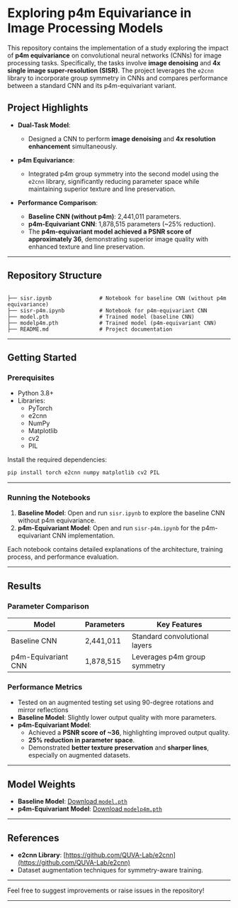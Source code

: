 # Exploring p4m Equivariance in Image Processing Models

This repository contains the implementation of a study exploring the impact of **p4m equivariance** on convolutional neural networks (CNNs) for image processing tasks. Specifically, the tasks involve **image denoising** and **4x single image super-resolution (SISR)**. The project leverages the `e2cnn` library to incorporate group symmetry in CNNs and compares performance between a standard CNN and its p4m-equivariant variant.

## Project Highlights

- **Dual-Task Model**: 
  - Designed a CNN to perform **image denoising** and **4x resolution enhancement** simultaneously.
  
- **p4m Equivariance**: 
  - Integrated p4m group symmetry into the second model using the `e2cnn` library, significantly reducing parameter space while maintaining superior texture and line preservation.
  
- **Performance Comparison**:
  - **Baseline CNN (without p4m)**: 2,441,011 parameters.
  - **p4m-Equivariant CNN**: 1,878,515 parameters (~25% reduction).
  - The **p4m-equivariant model achieved a PSNR score of approximately 36**, demonstrating superior image quality with enhanced texture and line preservation.

---

## Repository Structure

```plaintext

├── sisr.ipynb               # Notebook for baseline CNN (without p4m equivariance)
├── sisr-p4m.ipynb           # Notebook for p4m-equivariant CNN
├── model.pth                # Trained model (baseline CNN)
├── modelp4m.pth             # Trained model (p4m-equivariant CNN)
├── README.md                # Project documentation
```

---

## Getting Started

### Prerequisites

- Python 3.8+
- Libraries:
  - PyTorch
  - e2cnn
  - NumPy
  - Matplotlib
  - cv2
  - PIL

Install the required dependencies:

```bash
pip install torch e2cnn numpy matplotlib cv2 PIL
```

---

### Running the Notebooks

1. **Baseline Model**: Open and run `sisr.ipynb` to explore the baseline CNN without p4m equivariance.
2. **p4m-Equivariant Model**: Open and run `sisr-p4m.ipynb` for the p4m-equivariant CNN implementation.

Each notebook contains detailed explanations of the architecture, training process, and performance evaluation.

---

## Results

### Parameter Comparison

| Model                  | Parameters   | Key Features                     |
|------------------------|--------------|-----------------------------------|
| Baseline CNN           | 2,441,011    | Standard convolutional layers    |
| p4m-Equivariant CNN    | 1,878,515    | Leverages p4m group symmetry     |

### Performance Metrics

- Tested on an augmented testing set using 90-degree rotations and mirror reflections
- **Baseline Model**: Slightly lower output quality with more parameters.
- **p4m-Equivariant Model**:
  - Achieved a **PSNR score of ~36**, highlighting improved output quality.
  - **25% reduction in parameter space**.
  - Demonstrated **better texture preservation** and **sharper lines**, especially on augmented datasets.

---

## Model Weights

- **Baseline Model**: [Download `model.pth`](./model.pth)
- **p4m-Equivariant Model**: [Download `modelp4m.pth`](./modelp4m.pth)

---

## References

- **e2cnn Library**: [https://github.com/QUVA-Lab/e2cnn](https://github.com/QUVA-Lab/e2cnn)
- Dataset augmentation techniques for symmetry-aware training.

---

Feel free to suggest improvements or raise issues in the repository!

--- 
